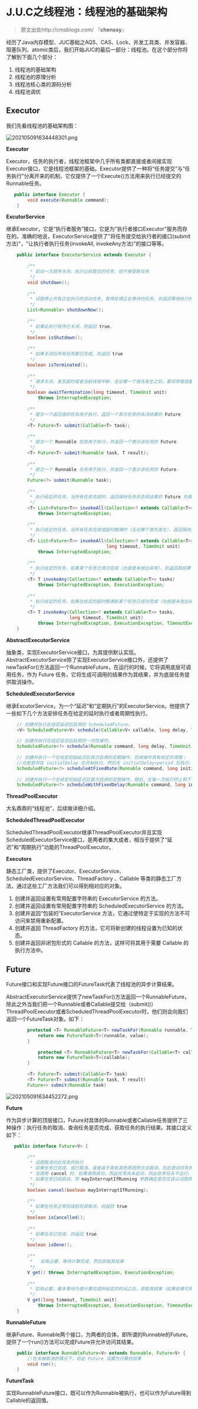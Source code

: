 # J.U.C之线程池：线程池的基础架构

> 原文出处http://cmsblogs.com/ 『**chenssy**』

经历了Java内存模型、JUC基础之AQS、CAS、Lock、并发工具类、并发容器、阻塞队列、atomic类后，我们开始JUC的最后一部分：线程池。在这个部分你将了解到下面几个部分：

1. 线程池的基础架构
2. 线程池的原理分析
3. 线程池核心类的源码分析
4. 线程池调优

## Executor

我们先看线程池的基础架构图：

![202105091634448301.png](https://www.cmsblogs.com/images/group/sike-java/sike-java-bingfa/202105091634448301.png)

**Executor**

Executor，任务的执行者，线程池框架中几乎所有类都直接或者间接实现Executor接口，它是线程池框架的基础。Executor提供了一种将“任务提交”与“任务执行”分离开来的机制，它仅提供了一个Execute()方法用来执行已经提交的Runnable任务。

```java
   public interface Executor {
        void execute(Runnable command);
    }
```

**ExcutorService**

继承Executor，它是“执行者服务”接口，它是为"执行者接口Executor"服务而存在的。准确的地说，ExecutorService提供了"将任务提交给执行者的接口(submit方法)"，"让执行者执行任务(invokeAll, invokeAny方法)"的接口等等。

```java
    public interface ExecutorService extends Executor {
    
        /**
         * 启动一次顺序关闭，执行以前提交的任务，但不接受新任务
         */
        void shutdown();
    
        /**
         * 试图停止所有正在执行的活动任务，暂停处理正在等待的任务，并返回等待执行的任务列表
         */
        List<Runnable> shutdownNow();
    
        /**
         * 如果此执行程序已关闭，则返回 true。
         */
        boolean isShutdown();
    
        /**
         * 如果关闭后所有任务都已完成，则返回 true
         */
        boolean isTerminated();
    
        /**
         * 请求关闭、发生超时或者当前线程中断，无论哪一个首先发生之后，都将导致阻塞，直到所有任务完成执行
         */
        boolean awaitTermination(long timeout, TimeUnit unit)
            throws InterruptedException;
    
        /**
         * 提交一个返回值的任务用于执行，返回一个表示任务的未决结果的 Future
         */
        <T> Future<T> submit(Callable<T> task);
    
        /**
         * 提交一个 Runnable 任务用于执行，并返回一个表示该任务的 Future
         */
        <T> Future<T> submit(Runnable task, T result);
    
        /**
         * 提交一个 Runnable 任务用于执行，并返回一个表示该任务的 Future
         */
        Future<?> submit(Runnable task);
    
        /**
         * 执行给定的任务，当所有任务完成时，返回保持任务状态和结果的 Future 列表
         */
        <T> List<Future<T>> invokeAll(Collection<? extends Callable<T>> tasks)
            throws InterruptedException;
    
        /**
         * 执行给定的任务，当所有任务完成或超时期满时（无论哪个首先发生），返回保持任务状态和结果的 Future 列表
         */
        <T> List<Future<T>> invokeAll(Collection<? extends Callable<T>> tasks,
                                      long timeout, TimeUnit unit)
            throws InterruptedException;
    
        /**
         * 执行给定的任务，如果某个任务已成功完成（也就是未抛出异常），则返回其结果
         */
        <T> T invokeAny(Collection<? extends Callable<T>> tasks)
            throws InterruptedException, ExecutionException;
    
        /**
         * 执行给定的任务，如果在给定的超时期满前某个任务已成功完成（也就是未抛出异常），则返回其结果
         */
        <T> T invokeAny(Collection<? extends Callable<T>> tasks,
                        long timeout, TimeUnit unit)
            throws InterruptedException, ExecutionException, TimeoutException;
    }
```

**AbstractExecutorService**

抽象类，实现ExecutorService接口，为其提供默认实现。AbstractExecutorService除了实现ExecutorService接口外，还提供了newTaskFor()方法返回一个RunnableFuture，在运行的时候，它将调用底层可调用任务，作为 Future 任务，它将生成可调用的结果作为其结果，并为底层任务提供取消操作。

**ScheduledExecutorService**

继承ExcutorService，为一个“延迟”和“定期执行”的ExecutorService。他提供了一些如下几个方法安排任务在给定的延时执行或者周期性执行。

```java
    // 创建并执行在给定延迟后启用的 ScheduledFuture。
    <V> ScheduledFuture<V> schedule(Callable<V> callable, long delay, TimeUnit unit)
    
    // 创建并执行在给定延迟后启用的一次性操作。
    ScheduledFuture<?> schedule(Runnable command, long delay, TimeUnit unit)
    
    // 创建并执行一个在给定初始延迟后首次启用的定期操作，后续操作具有给定的周期；
    //也就是将在 initialDelay 后开始执行，然后在 initialDelay+period 后执行，接着在 initialDelay + 2 * period 后执行，依此类推。
    ScheduledFuture<?> scheduleAtFixedRate(Runnable command, long initialDelay, long period, TimeUnit unit)
    
    // 创建并执行一个在给定初始延迟后首次启用的定期操作，随后，在每一次执行终止和下一次执行开始之间都存在给定的延迟。
    ScheduledFuture<?> scheduleWithFixedDelay(Runnable command, long initialDelay, long delay, TimeUnit unit)
```

**ThreadPoolExecutor**

大名鼎鼎的“线程池”，后续做详细介绍。

**ScheduledThreadPoolExecutor**

ScheduledThreadPoolExecutor继承ThreadPoolExecutor并且实现ScheduledExecutorService接口，是两者的集大成者，相当于提供了“延迟”和“周期执行”功能的ThreadPoolExecutor。

**Executors**

静态工厂类，提供了Executor、ExecutorService、ScheduledExecutorService、ThreadFactory 、Callable 等类的静态工厂方法，通过这些工厂方法我们可以得到相对应的对象。

1. 创建并返回设置有常用配置字符串的 ExecutorService 的方法。
2. 创建并返回设置有常用配置字符串的 ScheduledExecutorService 的方法。
3. 创建并返回“包装的”ExecutorService 方法，它通过使特定于实现的方法不可访问来禁用重新配置。
4. 创建并返回 ThreadFactory 的方法，它可将新创建的线程设置为已知的状态。
5. 创建并返回非闭包形式的 Callable 的方法，这样可将其用于需要 Callable 的执行方法中。

## Future

Future接口和实现Future接口的FutureTask代表了线程池的异步计算结果。

AbstractExecutorService提供了newTaskFor()方法返回一个RunnableFuture，除此之外当我们把一个Runnable或者Callable提交给（submit()）ThreadPoolExecutor或者ScheduledThreadPoolExecutor时，他们则会向我们返回一个FutureTask对象。如下：

```java
        protected <T> RunnableFuture<T> newTaskFor(Runnable runnable, T value) {
            return new FutureTask<T>(runnable, value);
        }
    
            protected <T> RunnableFuture<T> newTaskFor(Callable<T> callable) {
            return new FutureTask<T>(callable);
        }
    
        <T> Future<T> submit(Callable<T> task)
        <T> Future<T> submit(Runnable task, T result)
        Future<> submit(Runnable task)
```

![202105091634452272.png](https://www.cmsblogs.com/images/group/sike-java/sike-java-bingfa/202105091634452272.png)

**Future**

作为异步计算的顶层接口，Future对具体的Runnable或者Callable任务提供了三种操作：执行任务的取消、查询任务是否完成、获取任务的执行结果。其接口定义如下：

```java
   public interface Future<V> {
    
        /**
         * 试图取消对此任务的执行
         * 如果任务已完成、或已取消，或者由于某些其他原因而无法取消，则此尝试将失败。
         * 当调用 cancel 时，如果调用成功，而此任务尚未启动，则此任务将永不运行。
         * 如果任务已经启动，则 mayInterruptIfRunning 参数确定是否应该以试图停止任务的方式来中断执行此任务的线程
         */
        boolean cancel(boolean mayInterruptIfRunning);
    
        /**
         * 如果在任务正常完成前将其取消，则返回 true
         */
        boolean isCancelled();
    
        /**
         * 如果任务已完成，则返回 true
         */
        boolean isDone();
    
        /**
         *   如有必要，等待计算完成，然后获取其结果
         */
        V get() throws InterruptedException, ExecutionException;
    
        /**
         * 如有必要，最多等待为使计算完成所给定的时间之后，获取其结果（如果结果可用）
         */
        V get(long timeout, TimeUnit unit)
            throws InterruptedException, ExecutionException, TimeoutException;
    }
```

**RunnableFuture**

继承Future、Runnable两个接口，为两者的合体，即所谓的Runnable的Future。提供了一个run()方法可以完成Future并允许访问其结果。

```java
    public interface RunnableFuture<V> extends Runnable, Future<V> {
        //在未被取消的情况下，将此 Future 设置为计算的结果
        void run();
    }
```

**FutureTask**

实现RunnableFuture接口，既可以作为Runnable被执行，也可以作为Future得到Callable的返回值。